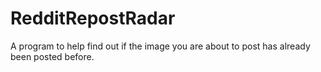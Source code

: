 # RedditRepostRadar
A program to help find out if the image you are about to post has already been posted before.
